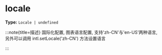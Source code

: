 # locale

**Type:** `Locale | undefined`

:::note{title=描述}
国际化配置, 图表语言配置, 支持'zh\-CN'与'en\-US'两种语言, 另外可以调用 intl.setLocale('zh\-CN') 方法设置语言

:::

